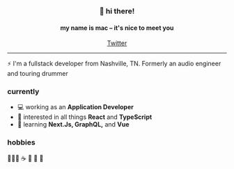 <h3 align="center">👋 hi there!</h3>
<h4 align="center">my name is mac – it's nice to meet you</h4>

<p align="center">
<!--   coming soon ... <a href="https://www.macgibbons.com">Website</a> • -->
  <a href="https://twitter.com/mac_gibbons">Twitter</a>
</p>

---
⚡️ I'm a fullstack developer from Nashville, TN. Formerly an audio engineer and touring drummer

 
### currently
- 💻 working as an   **Application Developer** 
 - 🧐 interested in all things **React** and **TypeScript**
 - 🌱 learning **Next.Js, GraphQL,** and **Vue**

### hobbies 
 
🚴🏻‍♀️   ☕️   🥁   🐶   🥗 

